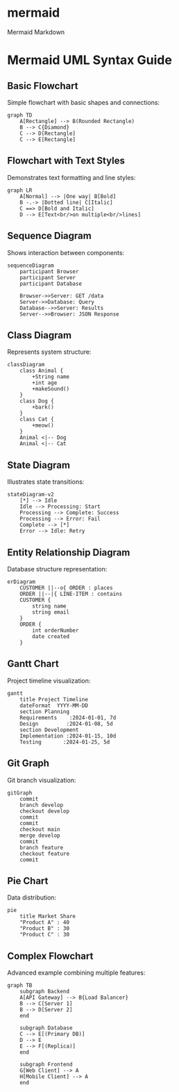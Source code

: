 # mermaid
Mermaid Markdown

# Mermaid UML Syntax Guide

## Basic Flowchart
Simple flowchart with basic shapes and connections:

```mermaid
graph TD
    A[Rectangle] --> B(Rounded Rectangle)
    B --> C{Diamond}
    C --> D[Rectangle]
    C --> E[Rectangle]
```

## Flowchart with Text Styles
Demonstrates text formatting and line styles:

```mermaid
graph LR
    A[Normal] --> |One way| B[Bold]
    B -.-> |Dotted line| C[Italic]
    C ==> D[Bold and Italic]
    D --> E[Text<br/>on multiple<br/>lines]
```

## Sequence Diagram
Shows interaction between components:

```mermaid
sequenceDiagram
    participant Browser
    participant Server
    participant Database
    
    Browser->>Server: GET /data
    Server->>Database: Query
    Database-->>Server: Results
    Server-->>Browser: JSON Response
```

## Class Diagram
Represents system structure:

```mermaid
classDiagram
    class Animal {
        +String name
        +int age
        +makeSound()
    }
    class Dog {
        +bark()
    }
    class Cat {
        +meow()
    }
    Animal <|-- Dog
    Animal <|-- Cat
```

## State Diagram
Illustrates state transitions:

```mermaid
stateDiagram-v2
    [*] --> Idle
    Idle --> Processing: Start
    Processing --> Complete: Success
    Processing --> Error: Fail
    Complete --> [*]
    Error --> Idle: Retry
```

## Entity Relationship Diagram
Database structure representation:

```mermaid
erDiagram
    CUSTOMER ||--o{ ORDER : places
    ORDER ||--|{ LINE-ITEM : contains
    CUSTOMER {
        string name
        string email
    }
    ORDER {
        int orderNumber
        date created
    }
```

## Gantt Chart
Project timeline visualization:

```mermaid
gantt
    title Project Timeline
    dateFormat  YYYY-MM-DD
    section Planning
    Requirements    :2024-01-01, 7d
    Design         :2024-01-08, 5d
    section Development
    Implementation :2024-01-15, 10d
    Testing       :2024-01-25, 5d
```

## Git Graph
Git branch visualization:

```mermaid
gitGraph
    commit
    branch develop
    checkout develop
    commit
    commit
    checkout main
    merge develop
    commit
    branch feature
    checkout feature
    commit
```

## Pie Chart
Data distribution:

```mermaid
pie
    title Market Share
    "Product A" : 40
    "Product B" : 30
    "Product C" : 30
```

## Complex Flowchart
Advanced example combining multiple features:

```mermaid
graph TB
    subgraph Backend
    A[API Gateway] --> B{Load Balancer}
    B --> C[Server 1]
    B --> D[Server 2]
    end
    
    subgraph Database
    C --> E[(Primary DB)]
    D --> E
    E --> F[(Replica)]
    end
    
    subgraph Frontend
    G[Web Client] --> A
    H[Mobile Client] --> A
    end
```

